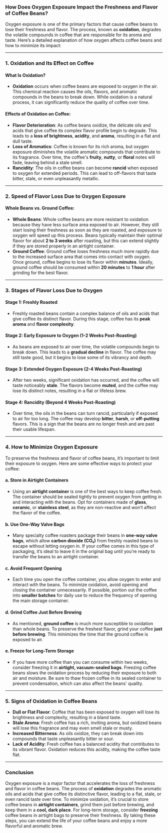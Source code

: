 ### How Does Oxygen Exposure Impact the Freshness and Flavor of Coffee Beans?

Oxygen exposure is one of the primary factors that cause coffee beans to lose their freshness and flavor. The process, known as **oxidation**, degrades the volatile compounds in coffee that are responsible for its aroma and taste. Here’s a detailed explanation of how oxygen affects coffee beans and how to minimize its impact:

---

### 1. **Oxidation and Its Effect on Coffee**

#### What Is Oxidation?
- **Oxidation** occurs when coffee beans are exposed to oxygen in the air. This chemical reaction causes the oils, flavors, and aromatic compounds in the beans to break down. While oxidation is a natural process, it can significantly reduce the quality of coffee over time.

#### Effects of Oxidation on Coffee:
- **Flavor Deterioration**: As coffee beans oxidize, the delicate oils and acids that give coffee its complex flavor profile begin to degrade. This leads to a **loss of brightness**, **acidity**, and **aroma**, resulting in a flat and dull taste.
- **Loss of Aromatics**: Coffee is known for its rich aroma, but oxygen exposure diminishes the volatile aromatic compounds that contribute to its fragrance. Over time, the coffee's **fruity**, **nutty**, or **floral** notes will fade, leaving behind a stale smell.
- **Rancidity**: The oils in coffee beans can become **rancid** when exposed to oxygen for extended periods. This can lead to off-flavors that taste bitter, stale, or even unpleasantly metallic.

---

### 2. **Speed of Flavor Loss Due to Oxygen Exposure**

#### Whole Beans vs. Ground Coffee:
- **Whole Beans**: Whole coffee beans are more resistant to oxidation because they have less surface area exposed to air. However, they still start losing their freshness as soon as they are roasted, and exposure to oxygen will speed up this process. Beans typically maintain their optimal flavor for about **2 to 3 weeks** after roasting, but this can extend slightly if they are stored properly in an airtight container.
- **Ground Coffee**: Ground coffee loses freshness much more rapidly due to the increased surface area that comes into contact with oxygen. Once ground, coffee begins to lose its flavor within **minutes**. Ideally, ground coffee should be consumed within **20 minutes** to **1 hour** after grinding for the best flavor.

---

### 3. **Stages of Flavor Loss Due to Oxygen**

#### Stage 1: Freshly Roasted
- Freshly roasted beans contain a complex balance of oils and acids that give coffee its distinct flavor. During this stage, coffee has its **peak aroma** and **flavor complexity**.
  
#### Stage 2: Early Exposure to Oxygen (1-2 Weeks Post-Roasting)
- As beans are exposed to air over time, the volatile compounds begin to break down. This leads to a **gradual decline** in flavor. The coffee may still taste good, but it begins to lose some of its vibrancy and depth.

#### Stage 3: Extended Oxygen Exposure (2-4 Weeks Post-Roasting)
- After two weeks, significant oxidation has occurred, and the coffee will taste noticeably **stale**. The flavors become **muted**, and the coffee may lose its distinct notes, resulting in a flat or lifeless brew.

#### Stage 4: Rancidity (Beyond 4 Weeks Post-Roasting)
- Over time, the oils in the beans can turn rancid, particularly if exposed to air for too long. The coffee may develop **bitter**, **harsh**, or **off-putting** flavors. This is a sign that the beans are no longer fresh and are past their usable lifespan.

---

### 4. **How to Minimize Oxygen Exposure**

To preserve the freshness and flavor of coffee beans, it’s important to limit their exposure to oxygen. Here are some effective ways to protect your coffee:

#### a. **Store in Airtight Containers**
- Using an **airtight container** is one of the best ways to keep coffee fresh. The container should be sealed tightly to prevent oxygen from getting in and interacting with the beans. Opt for containers made of **glass**, **ceramic**, or **stainless steel**, as they are non-reactive and won’t affect the flavor of the coffee.

#### b. **Use One-Way Valve Bags**
- Many specialty coffee roasters package their beans in **one-way valve bags**, which allow **carbon dioxide (CO₂)** from freshly roasted beans to escape without letting oxygen in. If your coffee comes in this type of packaging, it’s ideal to leave it in the original bag until you’re ready to transfer the beans to an airtight container.

#### c. **Avoid Frequent Opening**
- Each time you open the coffee container, you allow oxygen to enter and interact with the beans. To minimize oxidation, avoid opening and closing the container unnecessarily. If possible, portion out the coffee into **smaller batches** for daily use to reduce the frequency of opening the main storage container.

#### d. **Grind Coffee Just Before Brewing**
- As mentioned, **ground coffee** is much more susceptible to oxidation than whole beans. To preserve the freshest flavor, grind your coffee **just before brewing**. This minimizes the time that the ground coffee is exposed to air.

#### e. **Freeze for Long-Term Storage**
- If you have more coffee than you can consume within two weeks, consider freezing it in **airtight, vacuum-sealed bags**. Freezing coffee beans slows the oxidation process by reducing their exposure to both air and moisture. Be sure to thaw frozen coffee in its sealed container to prevent condensation, which can also affect the beans' quality.

---

### 5. **Signs of Oxidation in Coffee Beans**

- **Dull or Flat Flavor**: Coffee that has been exposed to oxygen will lose its brightness and complexity, resulting in a bland taste.
- **Stale Aroma**: Fresh coffee has a rich, inviting aroma, but oxidized beans will lose this fragrance and may even smell stale or musty.
- **Increased Bitterness**: As oils oxidize, they can break down into compounds that taste unpleasantly bitter or sour.
- **Lack of Acidity**: Fresh coffee has a balanced acidity that contributes to its vibrant flavor. Oxidation reduces this acidity, making the coffee taste flat.

---

### Conclusion

Oxygen exposure is a major factor that accelerates the loss of freshness and flavor in coffee beans. The process of **oxidation** degrades the aromatic oils and acids that give coffee its distinctive flavor, leading to a flat, stale, or even rancid taste over time. To minimize oxidation, it’s crucial to store coffee beans in **airtight containers**, grind them just before brewing, and keep them in a **cool, dark place**. For long-term storage, consider **freezing** coffee beans in airtight bags to preserve their freshness. By taking these steps, you can extend the life of your coffee beans and enjoy a more flavorful and aromatic brew.